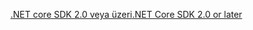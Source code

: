 [<span data-ttu-id="083b6-101">.NET core SDK 2.0 veya üzeri</span><span class="sxs-lookup"><span data-stu-id="083b6-101">.NET Core SDK 2.0 or later</span></span>](https://www.microsoft.com/net/download)
